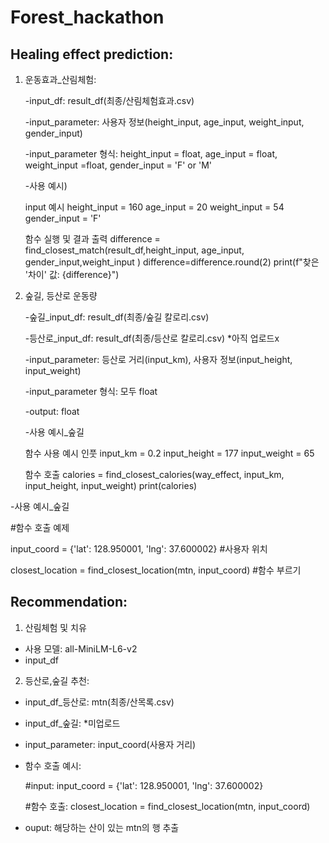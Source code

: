 # Forest_hackathon

## Healing effect prediction:

1. 운동효과_산림체험:

   -input_df: result_df(최종/산림체험효과.csv)
   
   -input_parameter: 사용자 정보(height_input, age_input, weight_input, gender_input)
   
   -input_parameter 형식: height_input = float, age_input = float, weight_input =float, gender_input = 'F' or 'M'

   -사용 예시)

   input 예시
            height_input = 160
            age_input = 20
            weight_input = 54
            gender_input = 'F'

   함수 실행 및 결과 출력
            difference = find_closest_match(result_df,height_input, age_input, gender_input,weight_input )
            difference=difference.round(2)
            print(f"찾은 '차이' 값: {difference}")

3. 숲길, 등산로 운동량
    
    -숲길_input_df: result_df(최종/숲길 칼로리.csv)
   
    -등산로_input_df: result_df(최종/등산로 칼로리.csv) *아직 업로드x
   
    -input_parameter: 등산로 거리(input_km), 사용자 정보(input_height, input_weight)
   
    -input_parameter 형식: 모두 float
   
    -output: float

    -사용 예시_숲길

   함수 사용 예시 인풋
   input_km = 0.2
   input_height = 177
   input_weight = 65

   함수 호출
   calories = find_closest_calories(way_effect, input_km, input_height, input_weight)
   print(calories)
 
 -사용 예시_숲길

#함수 호출 예제

input_coord = {'lat': 128.950001, 'lng': 37.600002} #사용자 위치

closest_location = find_closest_location(mtn, input_coord) #함수 부르기


## Recommendation:
1. 산림체험 및 치유
- 사용 모델: all-MiniLM-L6-v2
- input_df


2. 등산로,숲길 추천:
- input_df_등산로: mtn(최종/산목록.csv)

- input_df_숲길: *미업로드

- input_parameter: input_coord(사용자 거리)

- 함수 호출 예시:

  #input: input_coord = {'lat': 128.950001, 'lng': 37.600002}

  #함수 호출: closest_location = find_closest_location(mtn, input_coord)

- ouput: 해당하는 산이 있는 mtn의 행 추출 
